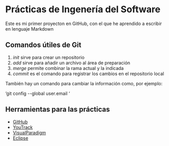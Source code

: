 # Prácticas de Ingenería del Software
Este es mi primer proyecton en GitHub, con el que he aprendido a escribir en lenguaje Markdown
## Comandos útiles de Git
1. *init* sirve para crear un repositorio
2. *add* sirve para añadir un archivo al área de preparación
3. *merge* permite combinar la rama actual y la indicada
4. *commit* es el comando para registrar los cambios en el repositorio local

También hay un comando para cambiar la información como, por ejemplo:

  ‘git config --global user.email <email>‘
  
## Herramientas para las prácticas
  * [GitHub](https://github.com/)
  * [YouTrack](https://www.jetbrains.com/youtrack/?gclid=CjwKCAjwh7H7BRBBEiwAPXjadjvNHsP82kxpjOMZSEX2sAKkMQyvGAOwYvqVBw476bvldAg8uCL2_xoCozgQAvD_BwE)
  * [VisualParadigm](https://www.visual-paradigm.com/)
  * [Eclipse](https://www.eclipse.org/downloads/)
